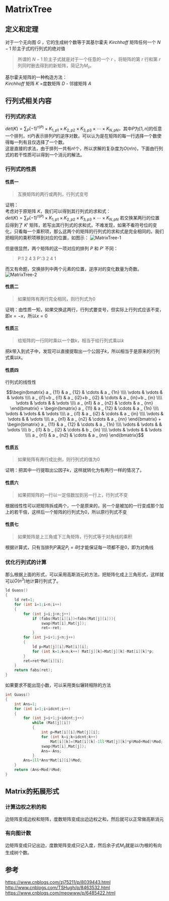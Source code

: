 # MatrixTree
## 定义和定理
对于一个无向图 $G$ ，它的生成树个数等于其基尔霍夫 $Kirchhoff$ 矩阵任何一个 $N-1$ 阶主子式的行列式的绝对值  

> 所谓的 $N-1$ 阶主子式就是对于一个任意的一个 $r$ ，将矩阵的第 $r$ 行和第 $r$ 列同时删去得到的新矩阵，简记为$M _ {ii}$。

基尔霍夫矩阵的一种构造方法：  
$Kirchhoff$ 矩阵 $K$ =度数矩阵 $D$ - 邻接矩阵 $A$

## 行列式相关内容
### 行列式的求法
$det(K)=\sum _ {P}{(-1)}^{\tau{(P)}}\times{K} _ {1,p1}\times{K} _  {2,p2}\times{K}  _ {3,p3}\times\cdots\times{K} _ {N,pN}$，其中$P$为$[1,n]$的任意一个排列，$\tau(P)$表示排列$P$的逆序对数，可以认为是在矩阵的每一行选择一个数使得每一列有且仅选择了一个数。  
这是直接的求法，由于排列一共有$n!$个，所以求解的复杂度为$O(n!n)$，下面由行列式的若干性质可以得到一个消元的解法。

### 行列式的性质
#### 性质一
> 互换矩阵的两行或两列，行列式变号

证明：  
考虑对于原矩阵 $K$，我们可以得到其行列式的求和式：  
$det(K)=\sum _ {P}{(-1)}^{\tau{(P)}}\times{K} _ {1,p1}\times{K} _ {2,p2}\times{K} _ {3,p3}\times\cdots\times{K} _ {N,pN}$
若交换某两行的位置后得到了 $K'$ 矩阵，若写出其行列式的求和式，不难发现，如果不看符号位的变化，只看每一个乘积项，那么这两个的矩阵的行列式的求和式是完全相同的。我们把相同的乘积项移到对应的位置，如图示：
![MatrixTree-1](_v_images/_matrixtree_1532086713_903091175.png)

但是很显然，两个矩阵的这一项对应的排列 $P$ 和 $P'$ 不同：  
> P:1 2 4 3
> P':3 2 4 1

而又有命题，交换排列中两个元素的位置，逆序对的变化数量为奇数。  
![MatrixTree-2](_v_images/_matrixtree_1532086796_757067867.png)

#### 性质二
> 如果矩阵有两行完全相同，则行列式为$0$

证明：由性质一知，如果交换这两行，行列式要变号，但实际上行列式应该不变，即$x=-x$，所以$x=0$

#### 性质三
> 给矩阵的一行同时乘以一个数$k$，相当于给行列式乘以$k$

把$k$带入到式子中，发现可以直接提取出一个公因子$k$，所以相当于是原来的行列式乘以$k$。

#### 性质四
行列式的线性性

$$\begin{bmatrix} a _ {11} & a _ {12} & \cdots & a _ {1n} \\\\ \vdots & \vdots &  & \vdots \\\\ a _ {i1}+b _ {i1} & a _ {i2}+b _ {i2} & \cdots & a _ {in}+b _ {in} \\\\ \vdots & \vdots &  & \vdots \\\\ a _ {n1} & a _ {n2} & \cdots & a _ {nn} \end{bmatrix} = \begin{bmatrix} a _ {11} & a _ {12} & \cdots & a _ {1n} \\\\ \vdots & \vdots &  & \vdots \\\\ a _ {i1} & a _ {i2} & \cdots & a _ {in} \\\\ \vdots & \vdots &  & \vdots \\\\ a _ {n1} & a _ {n2} & \cdots & a _ {nn} \end{bmatrix} + \begin{bmatrix} a _ {11} & a _ {12} & \cdots & a _ {1n} \\\\ \vdots & \vdots &  & \vdots \\\\ b _ {i1} & b _ {i2} & \cdots & b _ {in} \\\\ \vdots & \vdots &  & \vdots \\\\ a _ {n1} & a _ {n2} & \cdots & a _ {nn} \end{bmatrix}$$

#### 性质五
> 如果矩阵有两行成比例，则行列式的值为$0$

证明：把其中一行提取出公因子$k$，这样就转化为有两行一样的情况了。

#### 性质六
> 如果把矩阵的一行以一定倍数加到另一行上，行列式不变

根据线性性可以把矩阵拆成两个，一个是原来的，另一个是被加的一行变成那个加上的若干倍，这样后一个矩阵的行列式为$0$，所以原行列式不变

#### 性质七
> 如果矩阵是上三角或下三角矩阵，行列式等于对角线的乘积

根据计算式，只有当排列$P$满足$P _ i=i$时才能保证每一项都不是$0$，即为对角线

### 优化行列式的计算
那么根据上面的形式，可以采用高斯消元的方法，把矩阵化成上三角形式，这样就可以$O(n^3)$地计算行列式了。
```cpp
ld Guass()
{
    ld ret=1;
    for (int i=1;i<n;i++)
    {
        for (int j=i;j<n;j++)
            if (fabs(Mat[i][i])<fabs(Mat[j][i])){
                swap(Mat[i],Mat[j]);
                ret=-ret;
            }
        for (int j=i+1;j<n;j++)
        {
            ld p=Mat[j][i]/Mat[i][i];
            for (int k=1;k<n;k++) Mat[j][k]=Mat[j][k]-Mat[i][k]*p;
        }
        ret=ret*Mat[i][i];
    }
    return fabs(ret);
}
```

如果要求不能出现小数，可以采用类似辗转相除的方法

```cpp
int Guass()
{
    int Ans=1;
    for (int i=1;i<idcnt;i++)
    {
        for (int j=i+1;j<idcnt;j++)
            while (Mat[j][i])
            {
                int p=Mat[i][i]/Mat[j][i];
                for (int k=i;k<idcnt;k++)
                    Mat[i][k]=(Mat[i][k]-1ll*Mat[j][k]*p%Mod+Mod)%Mod;
                swap(Mat[i],Mat[j]);
                Ans=-Ans;
            }
        Ans=1ll*Ans*Mat[i][i]%Mod;
    }
    return (Ans+Mod)%Mod;
}
```

## Matrix的拓展形式
### 计算边权之积的和
边矩阵变成边权和矩阵，度数矩阵变成出边边权之和，然后就可以正常做高斯消元

### 有向图计数
边矩阵变成只记出边，度数矩阵变成只记入度，然后余子式$M _ {ii}$就是以$i$为根的有向生成树个数。

## 参考
https://www.cnblogs.com/zj75211/p/8039443.html  
http://www.cnblogs.com/TSHugh/p/8463532.html  
https://www.cnblogs.com/meowww/p/6485422.html